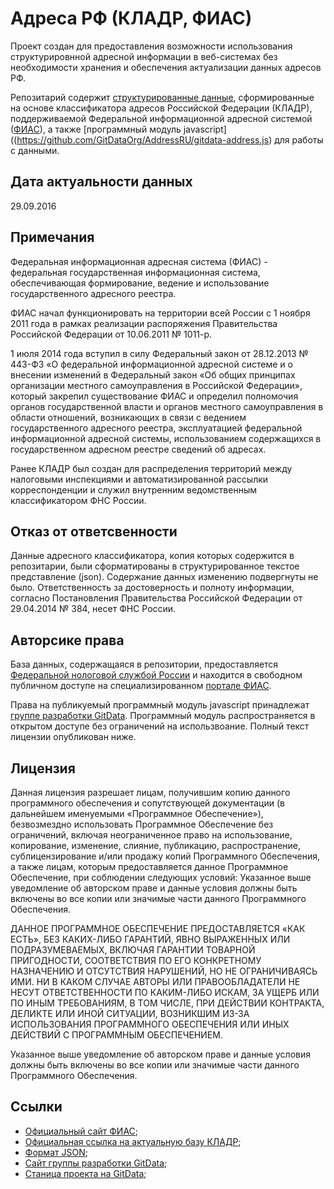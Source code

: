 # Адреса РФ (КЛАДР, ФИАС)

Проект создан для предоставления возможности использования структурировнной адресной информации в веб-системах без необходимости хранения и обеспечения актуализации данных адресов РФ.

Репозитарий содержит [структурированные данные](https://github.com/GitDataOrg/AddressRU/data/), сформированные на основе классификатора адресов Российской Федерации (КЛАДР), поддерживаемой Федеральной информационной адресной системой ([ФИАС](http://fias.nalog.ru/)), а также [программный модуль javascript]((https://github.com/GitDataOrg/AddressRU/gitdata-address.js) для работы с данными.


## Дата актуальности данных
29.09.2016


## Примечания
Федеральная информационная адресная система (ФИАС) - федеральная государственная информационная система, обеспечивающая формирование, ведение и использование государственного адресного реестра.

ФИАС начал функционировать на территории всей России с 1 ноября 2011 года в рамках реализации распоряжения Правительства Российской Федерации от 10.06.2011 № 1011-р.

1 июля 2014 года вступил в силу Федеральный закон от 28.12.2013 № 443-ФЗ «О федеральной информационной адресной системе и о внесении изменений в Федеральный закон «Об общих принципах организации местного самоуправления в Российской Федерации», который закрепил существование ФИАС и определил полномочия органов государственной власти и органов местного самоуправления в области отношений, возникающих в связи с ведением государственного адресного реестра, эксплуатацией федеральной информационной адресной системы, использованием содержащихся в государственном адресном реестре сведений об адресах.

Ранее КЛАДР был создан для распределения территорий между налоговыми инспекциями и автоматизированной рассылки корреспонденции и служил внутренним ведомственным классификатором ФНС России.

## Отказ от ответсвенности
Данные адресного классификатора, копия которых содержится в репозитарии, были сформатированы в структурированное текстое представление (json). Содержание данных изменению подвергнуты не было. Ответственность за достоверность и полноту информации, согласно Постановления Правительства Российской Федерации от 29.04.2014 № 384, несет ФНС России.

## Авторсике права
База данных, содержащаяся в репозитории, предоставляется [Федеральной нологовой службой России](http://www.nalog.ru) и находится в свободном публичном доступе на специализированном [портале ФИАС](http://fias.nalog.ru/).

Права на публикуемый программный модуль javascript принадлежат [группе разработки GitData](http://www.gitdata.net). Программный модуль распространяется в открытом доступе без ограничений на использвоание. Полный текст лицензии опубликован ниже.

## Лицензия
Данная лицензия разрешает лицам, получившим копию данного программного обеспечения и сопутствующей документации (в дальнейшем именуемыми «Программное Обеспечение»), безвозмездно использовать Программное Обеспечение без ограничений, включая неограниченное право на использование, копирование, изменение, слияние, публикацию, распространение, сублицензирование и/или продажу копий Программного Обеспечения, а также лицам, которым предоставляется данное Программное Обеспечение, при соблюдении следующих условий:
Указанное выше уведомление об авторском праве и данные условия должны быть включены во все копии или значимые части данного Программного Обеспечения.

ДАННОЕ ПРОГРАММНОЕ ОБЕСПЕЧЕНИЕ ПРЕДОСТАВЛЯЕТСЯ «КАК ЕСТЬ», БЕЗ КАКИХ-ЛИБО ГАРАНТИЙ, ЯВНО ВЫРАЖЕННЫХ ИЛИ ПОДРАЗУМЕВАЕМЫХ, ВКЛЮЧАЯ ГАРАНТИИ ТОВАРНОЙ ПРИГОДНОСТИ, СООТВЕТСТВИЯ ПО ЕГО КОНКРЕТНОМУ НАЗНАЧЕНИЮ И ОТСУТСТВИЯ НАРУШЕНИЙ, НО НЕ ОГРАНИЧИВАЯСЬ ИМИ. НИ В КАКОМ СЛУЧАЕ АВТОРЫ ИЛИ ПРАВООБЛАДАТЕЛИ НЕ НЕСУТ ОТВЕТСТВЕННОСТИ ПО КАКИМ-ЛИБО ИСКАМ, ЗА УЩЕРБ ИЛИ ПО ИНЫМ ТРЕБОВАНИЯМ, В ТОМ ЧИСЛЕ, ПРИ ДЕЙСТВИИ КОНТРАКТА, ДЕЛИКТЕ ИЛИ ИНОЙ СИТУАЦИИ, ВОЗНИКШИМ ИЗ-ЗА ИСПОЛЬЗОВАНИЯ ПРОГРАММНОГО ОБЕСПЕЧЕНИЯ ИЛИ ИНЫХ ДЕЙСТВИЙ С ПРОГРАММНЫМ ОБЕСПЕЧЕНИЕМ.

Указанное выше уведомление об авторском праве и данные условия должны быть включены во все копии или значимые части данного Программного Обеспечения.

## Ссылки
- [Официальный сайт ФИАС](http://fias.nalog.ru/);
- [Официальная ссылка на актуальную базу КЛАДР](http://fias.nalog.ru/Public/Downloads/Actual/base.arj);
- [Формат JSON](https://tools.ietf.org/html/rfc4627);
- [Сайт группы разработки GitData](http://www.gitdata.net);
- [Станица проекта на GitData](http://address.gitdata.ru);

